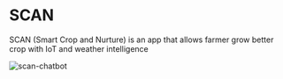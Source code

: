 # SCAN
SCAN (Smart Crop and Nurture) is an app that allows farmer grow better crop with IoT and weather intelligence

![scan-chatbot](https://github.com/yohanesnuwara/SCAN/assets/51282928/e9e303e2-2bff-4a6b-8204-9f48f2c3d0a3)

